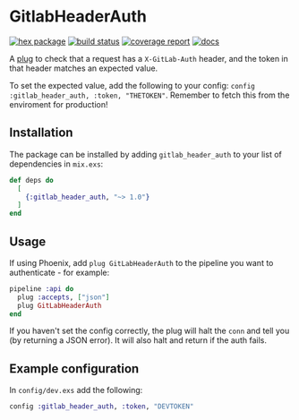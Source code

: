 # GitlabHeaderAuth

[![hex package](https://img.shields.io/hexpm/v/gitlab_header_auth)](https://hex.pm/packages/gitlab_header_auth)
[![build status](https://gitlab.com/cap-public/packages/gitlab-header-auth/badges/master/pipeline.svg)](https://gitlab.com/cap-public/packages/gitlab-header-auth/-/commits/master)
[![coverage report](https://gitlab.com/cap-public/packages/gitlab-header-auth/badges/master/coverage.svg)](https://cap-public.gitlab.io/packages/gitlab-header-auth/coverage/excoveralls.html)
[![docs](https://ik.imagekit.io/captech/gitlab-header-auth/doc-coverage.svg)](https://hexdocs.pm/gitlab_header_auth/)

A [plug](https://github.com/elixir-plug/plug) to check that a request has a `X-GitLab-Auth` header, and the token in that header matches an expected value.

To set the expected value, add the following to your config: `config :gitlab_header_auth, :token, "THETOKEN"`. Remember to fetch this from the enviroment for production!

## Installation

The package can be installed by adding `gitlab_header_auth` to your list of dependencies in `mix.exs`:

```elixir
def deps do
  [
    {:gitlab_header_auth, "~> 1.0"}
  ]
end
```

## Usage

If using Phoenix, add `plug GitLabHeaderAuth` to the pipeline you want to authenticate - for example:

```elixir
pipeline :api do
  plug :accepts, ["json"]
  plug GitLabHeaderAuth
end
```

If you haven't set the config correctly, the plug will halt the `conn` and tell you (by returning a JSON error). It will also halt and return if the auth fails.

## Example configuration

In `config/dev.exs` add the following:

```elixir
config :gitlab_header_auth, :token, "DEVTOKEN"
```

